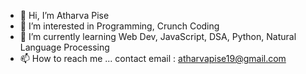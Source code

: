- 👋 Hi, I’m Atharva Pise
- 👀 I’m interested in Programming, Crunch Coding
- 🌱 I’m currently learning Web Dev, JavaScript, DSA,  Python, Natural Language Processing
- 📫 How to reach me ... contact email : atharvapise19@gmail.com

<!---
itsEobard2025/itsEobard2025 is a ✨ special ✨ repository because its `README.md` (this file) appears on your GitHub profile.
You can click the Preview link to take a look at your changes.
--->
